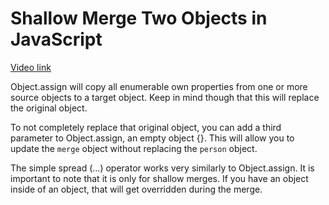 # Shallow Merge Two Objects in JavaScript

[Video link](https://www.egghead.io/lessons/javascript-shallow-merge-two-objects-in-javascript?pl=merge-objects-in-javascript-34b172d4)

<TimeStamp start="00:50" end="01:05">

Object.assign will copy all enumerable own properties from one or more source objects to a target object. Keep in mind though that this will replace the original object. 

</TimeStamp>

<TimeStamp start="01:30" end="01:45">

To not completely replace that original object, you can add a third parameter to Object.assign, an empty object {}. This will allow you to update the `merge` object without replacing the `person` object. 

</TimeStamp>

<TimeStamp start="03:00" end="03:15">

The simple spread (...) operator works very similarly to Object.assign. It is important to note that it is only for shallow merges. If you have an object inside of an object, that will get overridden during the merge. 

</TimeStamp>